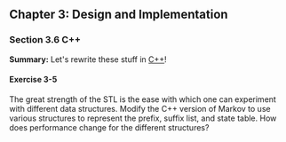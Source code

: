 ## Chapter 3: Design and Implementation

### Section 3.6 C++
**Summary:** Let's rewrite these stuff in [C++](markov.cpp)!

#### Exercise 3-5
The great strength of the STL is the ease with which one can experiment with different data structures.
Modify the C++ version of Markov to use various structures to represent the prefix, suffix list, and state table.
How does performance change for the different structures?
